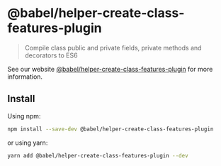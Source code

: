 # @babel/helper-create-class-features-plugin

> Compile class public and private fields, private methods and decorators to ES6

See our website [@babel/helper-create-class-features-plugin](https://babeljs.io/docs/en/babel-helper-create-class-features-plugin) for more information.

## Install

Using npm:

```sh
npm install --save-dev @babel/helper-create-class-features-plugin
```

or using yarn:

```sh
yarn add @babel/helper-create-class-features-plugin --dev
```
